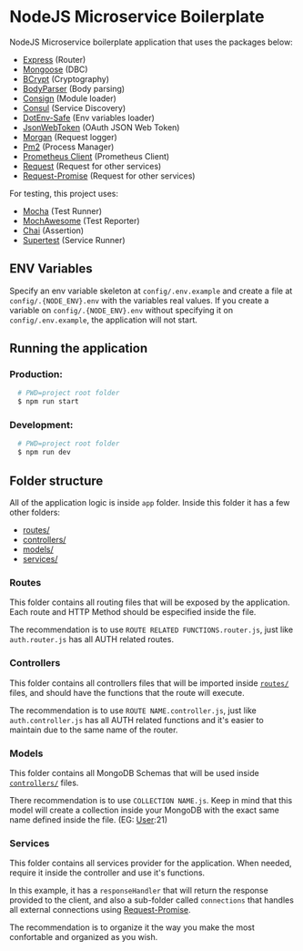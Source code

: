 # NodeJS Microservice Boilerplate

NodeJS Microservice boilerplate application that uses the packages below:

* [Express][express] (Router)
* [Mongoose][mongoose] (DBC)
* [BCrypt][bcrypt] (Cryptography)
* [BodyParser][body-parser] (Body parsing)
* [Consign][consign] (Module loader)
* [Consul][consul] (Service Discovery)
* [DotEnv-Safe][dotenv-safe] (Env variables loader)
* [JsonWebToken][jsonwebtoken] (OAuth JSON Web Token)
* [Morgan][morgan] (Request logger)
* [Pm2][pm2] (Process Manager)
* [Prometheus Client][prom-client] (Prometheus Client)
* [Request][request] (Request for other services)
* [Request-Promise][request-promise] (Request for other services)

For testing, this project uses:
* [Mocha][mocha] (Test Runner)
* [MochAwesome][mochawesome] (Test Reporter)
* [Chai][chai] (Assertion)
* [Supertest][supertest] (Service Runner)


## ENV Variables
Specify an env variable skeleton at `config/.env.example` and create a file at `config/.{NODE_ENV}.env` with the variables real values. If you create a variable on `config/.{NODE_ENV}.env` without specifying it on `config/.env.example`, the application will not start.

## Running the application
### Production:
```bash
  # PWD=project root folder
  $ npm run start
```
### Development:
```bash
  # PWD=project root folder
  $ npm run dev
```

## Folder structure
All of the application logic is inside `app` folder. Inside this folder it has a few other folders:

* [routes/](#routes)
* [controllers/](#controllers)
* [models/](#models)
* [services/](#services)

### Routes
This folder contains all routing files that will be exposed by the application. Each route and HTTP Method should be especified inside the file.

The recommendation is to use `ROUTE RELATED FUNCTIONS.router.js`, just like `auth.router.js` has all AUTH related routes.

### Controllers 
This folder contains all controllers files that will be imported inside [`routes/`](#routes) files, and should have the functions that the route will execute.

The recommendation is to use `ROUTE NAME.controller.js`, just like `auth.controller.js` has all AUTH related functions and it's easier to maintain due to the same name of the router.

### Models
This folder contains all MongoDB Schemas that will be used inside [`controllers/`](#controllers) files.

There recommendation is to use `COLLECTION NAME.js`. Keep in mind that this model will create a collection inside your MongoDB with the exact same name defined inside the file. (EG: [User](./app/models/User.js):21)

### Services
This folder contains all services provider for the application. When needed, require it inside the controller and use it's functions.

In this example, it has a `responseHandler` that will return the response provided to the client, and also a sub-folder called `connections` that handles all external connections using [Request-Promise][request-promise].

The recommendation is to organize it the way you make the most confortable and organized as you wish.




[express]: https://github.com/expressjs/
[mongoose]: https://github.com/Automattic/mongoose
[mocha]: https://github.com/mochajs/mocha
[mochawesome]: https://github.com/adamgruber/mochawesome
[supertest]: https://github.com/visionmedia/supertest
[chai]: https://github.com/chaijs/chai
[bcrypt]: https://github.com/kelektiv/node.bcrypt.js
[body-parser]: https://github.com/expressjs/body-parser
[consign]: https://github.com/jarradseers/consign
[consul]: https://github.com/silas/node-consul
[dotenv-safe]: https://github.com/rolodato/dotenv-safe
[jsonwebtoken]: https://github.com/auth0/node-jsonwebtoken
[morgan]: https://github.com/expressjs/morgan
[pm2]: https://github.com/Unitech/pm2
[prom-client]: https://github.com/siimon/prom-client
[request]: https://github.com/request/request
[request-promise]: https://github.com/request/request-promise